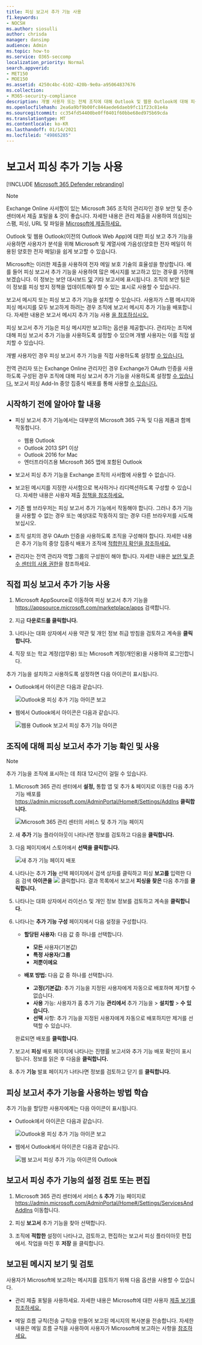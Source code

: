 ```yaml
---
title: 피싱 보고서 추가 기능 사용
f1.keywords:
- NOCSH
ms.author: siosulli
author: chrisda
manager: dansimp
audience: Admin
ms.topic: how-to
ms.service: O365-seccomp
localization_priority: Normal
search.appverid:
- MET150
- MOE150
ms.assetid: 4250c4bc-6102-420b-9e0a-a95064837676
ms.collection:
- M365-security-compliance
description: 개별 사용자 또는 전체 조직에 대해 Outlook 및 웹용 Outlook에 대해 피싱 보고서 추가 기능을 사용하도록 설정하는 방법을 학습합니다.
ms.openlocfilehash: 2ea6a9bf9b00fc844aede6daeb9fc11f23c81e4a
ms.sourcegitcommit: cc354fd54400be0ff0401f60bbe68ed975b69cda
ms.translationtype: MT
ms.contentlocale: ko-KR
ms.lasthandoff: 01/14/2021
ms.locfileid: "49865285"
---
```

# <a name="enable-the-report-phishing-add-in"></a>보고서 피싱 추가 기능 사용

[!INCLUDE [Microsoft 365 Defender rebranding](../includes/microsoft-defender-for-office.md)]


> [!NOTE]
> Exchange Online 사서함이 있는 Microsoft 365 조직의 관리자인 경우 보안 및 준수 센터에서 제출 포털을 & 것이 좋습니다. 자세한 내용은 관리 제출을 사용하여 의심되는 스팸, 피싱, URL 및 파일을 [Microsoft에 제출하세요.](admin-submission.md)

Outlook 및 웹용 Outlook(이전의 Outlook Web App)에 대한 피싱 보고 추가 기능을 사용하면 사용자가 분석을 위해 Microsoft 및 계열사에 가음성(양호한 전자 메일이 허용된 양호한 전자 메일)을 쉽게 보고할 수 있습니다.

Microsoft는 이러한 제출을 사용하여 전자 메일 보호 기술의 효율성을 향상합니다. 예를 들어 피싱 보고서 추가 기능을 사용하여 많은 메시지를 보고하고 있는 경우를 가정해 보겠습니다. 이 정보는 보안 대시보드 [및](security-dashboard.md) 기타 보고서에 표시됩니다. 조직의 보안 팀은 이 정보를 피싱 방지 정책을 업데이트해야 할 수 있는 표시로 사용할 수 있습니다.

보고서 메시지 또는 피싱 보고 추가 기능을 설치할 수 있습니다. 사용자가 스팸 메시지와 피싱 메시지를 모두 보고하게 하려는 경우 조직에 보고서 메시지 추가 기능을 배포합니다. 자세한 내용은 보고서 메시지 추가 기능 사용 [을 참조하십시오.](enable-the-report-message-add-in.md)

피싱 보고서 추가 기능은 피싱 메시지만 보고하는 옵션을 제공합니다. 관리자는 조직에 대해 피싱 보고서 추가 기능을 사용하도록 설정할 수 있으며 개별 사용자는 이를 직접 설치할 수 있습니다.

개별 사용자인 경우 피싱 보고서 추가 기능을 직접 사용하도록 설정할 [수 있습니다.](#get-the-report-phishing-add-in-for-yourself)

전역 관리자 또는 Exchange Online 관리자인 경우 Exchange가 OAuth 인증을 사용하도록 구성된 경우 조직에 대해 피싱 보고서 추가 기능을 사용하도록 설정할 [수 있습니다.](#get-and-enable-the-report-phishing-add-in-for-your-organization) 보고서 피싱 Add-In 중앙 집중식 배포를 통해 사용할 [수 있습니다.](https://docs.microsoft.com/microsoft-365/admin/manage/centralized-deployment-of-add-ins)

## <a name="what-do-you-need-to-know-before-you-begin"></a>시작하기 전에 알아야 할 내용

- 피싱 보고서 추가 기능에서는 대부분의 Microsoft 365 구독 및 다음 제품과 함께 작동합니다.

  - 웹용 Outlook
  - Outlook 2013 SP1 이상
  - Outlook 2016 for Mac
  - 엔터프라이즈용 Microsoft 365 앱에 포함된 Outlook

- 보고서 피싱 추가 기능을 Exchange 조직의 사서함에 사용할 수 없습니다.

- 보고된 메시지를 지정한 사서함으로 복사하거나 리디렉션하도록 구성할 수 있습니다. 자세한 내용은 사용자 제출 [정책을 참조하세요.](user-submission.md)

- 기존 웹 브라우저는 피싱 보고서 추가 기능에서 작동해야 합니다. 그러나 추가 기능을 사용할 수 없는 경우 또는 예상대로 작동하지 않는 경우 다른 브라우저를 시도해 보십시오.

- 조직 설치의 경우 OAuth 인증을 사용하도록 조직을 구성해야 합니다. 자세한 내용은 추가 기능의 중앙 집중식 배포가 조직에 [적합한지 확인을 참조하세요.](../../admin/manage/centralized-deployment-of-add-ins.md)

- 관리자는 전역 관리자 역할 그룹의 구성원이 해야 합니다. 자세한 내용은 [보안 및 준수 센터의 사용 권한](permissions-in-the-security-and-compliance-center.md)을 참조하세요.

## <a name="get-the-report-phishing-add-in-for-yourself"></a>직접 피싱 보고서 추가 기능 사용

1. Microsoft AppSource로 이동하여 피싱 보고서 추가 기능을 <https://appsource.microsoft.com/marketplace/apps> 검색합니다.

2. 지금 **다운로드를 클릭합니다.**

3. 나타나는 대화 상자에서 사용 약관 및 개인 정보 취급 방침을 검토하고 계속을 **클릭합니다.**

4. 직장 또는 학교 계정(업무용) 또는 Microsoft 계정(개인용)을 사용하여 로그인합니다.

추가 기능을 설치하고 사용하도록 설정하면 다음 아이콘이 표시됩니다.

- Outlook에서 아이콘은 다음과 같습니다.

  ![Outlook용 피싱 추가 기능 아이콘 보고](../../media/Outlook-ReportPhishing.png)

- 웹에서 Outlook에서 아이콘은 다음과 같습니다.

  ![웹용 Outlook 보고서 피싱 추가 기능 아이콘](../../media/OWA-ReportPhishing.png)

## <a name="get-and-enable-the-report-phishing-add-in-for-your-organization"></a>조직에 대해 피싱 보고서 추가 기능 확인 및 사용

> [!NOTE]
> 추가 기능을 조직에 표시하는 데 최대 12시간이 걸릴 수 있습니다.

1. Microsoft 365 관리 센터에서 **설정,** 통합 앱 및 추가 & 페이지로 이동한 다음 추가 기능 배포를 <https://admin.microsoft.com/AdminPortal/Home#/Settings/AddIns> **클릭합니다.**

   ![Microsoft 365 관리 센터의 서비스 및 추가 기능 페이지](../../media/ServicesAddInsPageNewM365AdminCenter.png)

2. 새 **추가** 기능 플라이아웃이 나타나면 정보를 검토하고 다음을 **클릭합니다.**

3. 다음 페이지에서 스토어에서 **선택을 클릭합니다.**

   ![새 추가 기능 페이지 배포](../../media/NewAddInScreen2.png)

4. 나타나는 추가 **기능** 선택 페이지에서 검색 상자를  클릭하고 피싱 **보고를** 입력한 다음 검색 **아이콘을** ![ ](../../media/search-icon.png) 클릭합니다. 결과 목록에서 보고서 **피싱을 찾은** 다음 추가를 **클릭합니다.**

5. 나타나는 대화 상자에서 라이선스 및 개인 정보 정보를 검토하고 계속을 **클릭합니다.**

6. 나타나는 **추가 기능 구성** 페이지에서 다음 설정을 구성합니다.

   - **할당된 사용자:** 다음 값 중 하나를 선택합니다.

     - **모든** 사용자(기본값)
     - **특정 사용자/그룹**
     - **저뿐이에요**

   - **배포 방법:** 다음 값 중 하나를 선택합니다.

     - **고정(기본값)**: 추가 기능을 지정된 사용자에게 자동으로 배포하며 제거할 수 없습니다.
     - **사용** 가능: 사용자가 홈 추가 기능 **관리에서** 추가 기능을 \> **설치할** \> **수 있습니다.**
     - **선택** 사항: 추가 기능을 지정된 사용자에게 자동으로 배포하지만 제거를 선택할 수 있습니다.

   완료되면 배포를 **클릭합니다.**

7. 보고서 **피싱** 배포 페이지에 나타나는 진행률 보고서와 추가 기능 배포 확인이 표시됩니다. 정보를 읽은 후 다음을 **클릭합니다.**

8. 추가 **기능** 발표 페이지가 나타나면 정보를 검토하고 닫기 를 **클릭합니다.**

## <a name="learn-how-to-use-the-report-phishing-add-in"></a>피싱 보고서 추가 기능을 사용하는 방법 학습

추가 기능을 할당한 사용자에게는 다음 아이콘이 표시됩니다.

- Outlook에서 아이콘은 다음과 같습니다.

  ![Outlook용 피싱 추가 기능 아이콘 보고](../../media/Outlook-ReportPhishing.png)

- 웹에서 Outlook에서 아이콘은 다음과 같습니다.

  ![웹 보고서 피싱 추가 기능 아이콘의 Outlook](../../media/OWA-ReportPhishing.png)

## <a name="review-or-edit-settings-for-the-report-phishing-add-in"></a>보고서 피싱 추가 기능의 설정 검토 또는 편집

1. Microsoft 365 관리 센터에서 서비스 & **추가** 기능 페이지로 <https://admin.microsoft.com/AdminPortal/Home#/Settings/ServicesAndAddIns> 이동합니다.

2. 피싱 **보고서** 추가 기능을 찾아 선택합니다.

3. 조직에 **적합한** 설정이 나타나고, 검토하고, 편집하는 보고서 피싱 플라이아웃 편집에서. 작업을 마친 후 **저장** 을 클릭합니다.

## <a name="view-and-review-reported-messages"></a>보고된 메시지 보기 및 검토

사용자가 Microsoft에 보고하는 메시지를 검토하기 위해 다음 옵션을 사용할 수 있습니다.

- 관리 제출 포털을 사용하세요. 자세한 내용은 Microsoft에 대한 사용자 [제출 보기를 참조하세요.](admin-submission.md#view-user-submissions-to-microsoft)

- 메일 흐름 규칙(전송 규칙)을 만들어 보고된 메시지의 복사본을 전송합니다. 자세한 내용은 메일 흐름 규칙을 사용하여 사용자가 Microsoft에 보고하는 사항을 [참조하세요.](use-mail-flow-rules-to-see-what-your-users-are-reporting-to-microsoft.md)